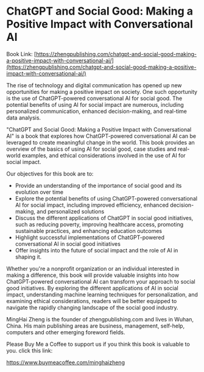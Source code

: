 # ChatGPT and Social Good: Making a Positive Impact with Conversational AI

Book Link: [https://zhengpublishing.com/chatgpt-and-social-good-making-a-positive-impact-with-conversational-ai/](https://zhengpublishing.com/chatgpt-and-social-good-making-a-positive-impact-with-conversational-ai/)

The rise of technology and digital communication has opened up new opportunities for making a positive impact on society. One such opportunity is the use of ChatGPT-powered conversational AI for social good. The potential benefits of using AI for social impact are numerous, including personalized communication, enhanced decision-making, and real-time data analysis.

"ChatGPT and Social Good: Making a Positive Impact with Conversational AI" is a book that explores how ChatGPT-powered conversational AI can be leveraged to create meaningful change in the world. This book provides an overview of the basics of using AI for social good, case studies and real-world examples, and ethical considerations involved in the use of AI for social impact.

Our objectives for this book are to:

* Provide an understanding of the importance of social good and its evolution over time
* Explore the potential benefits of using ChatGPT-powered conversational AI for social impact, including improved efficiency, enhanced decision-making, and personalized solutions
* Discuss the different applications of ChatGPT in social good initiatives, such as reducing poverty, improving healthcare access, promoting sustainable practices, and enhancing education outcomes
* Highlight successful implementations of ChatGPT-powered conversational AI in social good initiatives
* Offer insights into the future of social impact and the role of AI in shaping it.

Whether you're a nonprofit organization or an individual interested in making a difference, this book will provide valuable insights into how ChatGPT-powered conversational AI can transform your approach to social good initiatives. By exploring the different applications of AI in social impact, understanding machine learning techniques for personalization, and examining ethical considerations, readers will be better equipped to navigate the rapidly changing landscape of the social good industry.

MingHai Zheng is the founder of zhengpublishing.com and lives in Wuhan, China. His main publishing areas are business, management, self-help, computers and other emerging foreword fields.

Please Buy Me a Coffee to support us if you think this book is valuable to you. click this link:

https://www.buymeacoffee.com/minghaizheng
